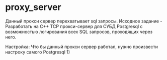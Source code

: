 # proxy_server
Данный прокси сервер перехватывает sql запросы.
Исходное задание - Разработать на C++ TCP прокси-сервер для СУБД Postgresql с возможностью логирования всех SQL запросов, проходящих через него.

Настройка:
Что бы данный прокси сервер работал, нужно произвести настроку самого Postgresql
1)

